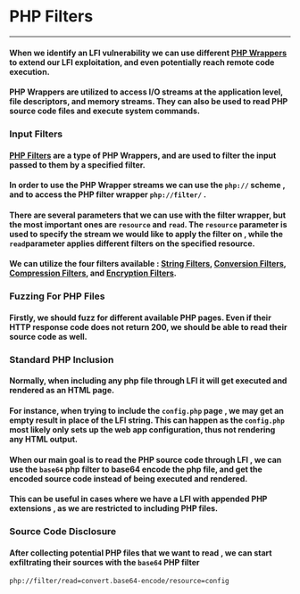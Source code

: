 # PHP Filters
***
#### When we identify an LFI vulnerability we can use different [PHP Wrappers]() to extend our LFI exploitation, and even potentially reach remote code execution.
#### PHP Wrappers are utilized to access I/O streams at the application level, file descriptors, and memory streams. They can also be used to read PHP source code files and execute system commands.

### Input Filters
#### [PHP Filters]( ) are a type of PHP Wrappers, and are used to  filter the input passed to them by a specified filter.
#### In order to use the PHP Wrapper streams we can use the `php://` scheme , and to access the PHP filter wrapper `php://filter/` .
#### There are several parameters that we can use with the filter wrapper, but the most important ones are `resource` and `read`. The `resource` parameter is used to specify the stream we would like to apply the filter on , while the `read`parameter applies different filters on the specified resource.

#### We can utilize the four filters available : [String Filters](), [Conversion Filters](), [Compression Filters](), and [Encryption Filters]().

### Fuzzing For PHP Files
#### Firstly, we should fuzz for different available PHP pages. Even if their HTTP response code does not return 200, we should be able to read their source code as well.

### Standard PHP Inclusion
#### Normally, when including any php file through LFI it will get executed and rendered as an HTML page.
#### For instance, when trying to include the `config.php` page , we may get an empty result in place of the LFI string. This can happen as the `config.php` most likely only sets up the web app configuration, thus not rendering any HTML output.
#### When our main goal is to read the PHP source code through LFI , we can use the `base64` php filter to base64 encode the php file, and get the encoded source code instead of being executed and rendered.
#### This can be useful in cases where we have a LFI with appended PHP extensions , as we are restricted to including PHP files.

### Source Code Disclosure
#### After collecting potential PHP files  that we want to read , we can start exfiltrating their sources with the `base64` PHP filter
```
php://filter/read=convert.base64-encode/resource=config
```